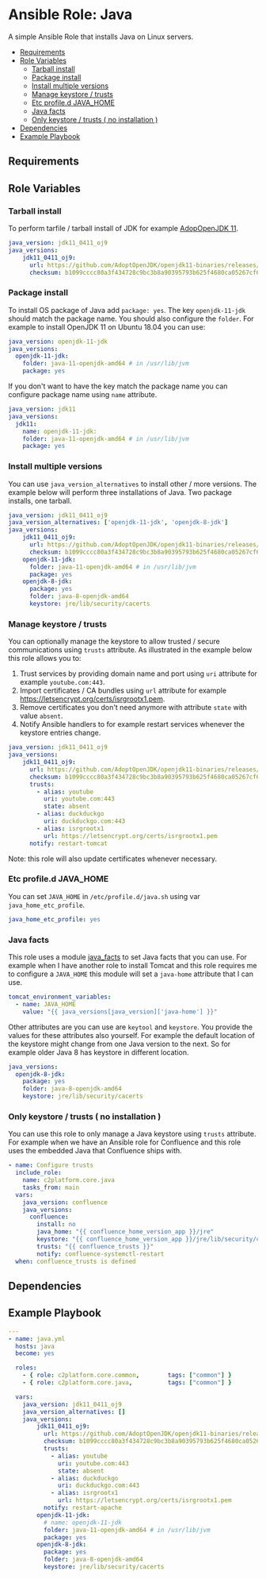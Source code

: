 # Ansible Role: Java

A simple Ansible Role that installs Java on Linux servers. 

<!-- MarkdownTOC levels="2,3" autolink="true" -->

- [Requirements](#requirements)
- [Role Variables](#role-variables)
  - [Tarball install](#tarball-install)
  - [Package install](#package-install)
  - [Install multiple versions](#install-multiple-versions)
  - [Manage keystore / trusts](#manage-keystore--trusts)
  - [Etc profile.d JAVA_HOME](#etc-profiled-java_home)
  - [Java facts](#java-facts)
  - [Only keystore / trusts \( no installation \)](#only-keystore--trusts--no-installation-)
- [Dependencies](#dependencies)
- [Example Playbook](#example-playbook)

<!-- /MarkdownTOC -->

## Requirements

## Role Variables

### Tarball install

To perform tarfile / tarball install of JDK for example [AdopOpenJDK 11](https://github.com/AdoptOpenJDK/openjdk11-binaries/releases/download/jdk-11.0.4%2B11_openj9-0.15.1/OpenJDK11U-jdk_x64_linux_openj9_11.0.4_11_openj9-0.15.1.tar.gz).

```yaml
java_version: jdk11_0411_oj9
java_versions:
    jdk11_0411_oj9:
      url: https://github.com/AdoptOpenJDK/openjdk11-binaries/releases/download/jdk-11.0.4%2B11_openj9-0.15.1/OpenJDK11U-jdk_x64_linux_openj9_11.0.4_11_openj9-0.15.1.tar.gz
      checksum: b1099cccc80a3f434728c9bc3b8a90395793b625f4680ca05267cf635143d64d
```

### Package install

To install OS package of Java add `package: yes`. The key `openjdk-11-jdk` should match the package name. You should also configure the `folder`. For example to install OpenJDK 11 on Ubuntu 18.04 you can use:

```yaml
java_version: openjdk-11-jdk
java_versions:
  openjdk-11-jdk:
    folder: java-11-openjdk-amd64 # in /usr/lib/jvm
    package: yes
```

If you don't want to have the key match the package name you can configure package name using `name` attribute.

```yaml
java_version: jdk11
java_versions:
  jdk11:
    name: openjdk-11-jdk:
    folder: java-11-openjdk-amd64 # in /usr/lib/jvm
    package: yes
```

### Install multiple versions

You can use `java_version_alternatives` to install other / more versions. The example below will perform three installations of Java. Two package installs, one tarball.

```yaml
java_version: jdk11_0411_oj9
java_version_alternatives: ['openjdk-11-jdk', 'openjdk-8-jdk']
java_versions:
    jdk11_0411_oj9:
      url: https://github.com/AdoptOpenJDK/openjdk11-binaries/releases/download/jdk-11.0.4%2B11_openj9-0.15.1/OpenJDK11U-jdk_x64_linux_openj9_11.0.4_11_openj9-0.15.1.tar.gz
      checksum: b1099cccc80a3f434728c9bc3b8a90395793b625f4680ca05267cf635143d64d
    openjdk-11-jdk:
      folder: java-11-openjdk-amd64 # in /usr/lib/jvm
      package: yes
    openjdk-8-jdk:
      package: yes
      folder: java-8-openjdk-amd64
      keystore: jre/lib/security/cacerts
```

### Manage keystore / trusts

You can optionally manage the keystore to allow trusted / secure communications using `trusts` attribute. As illustrated in the example below this role allows you to:

1. Trust services by providing domain name and port using `uri` attribute for example `youtube.com:443`.
2. Import certificates / CA bundles using `url` attribute for example https://letsencrypt.org/certs/isrgrootx1.pem.
3. Remove certificates you don't need anymore with attribute `state` with value `absent`.
4. Notify Ansible handlers to for example restart services whenever the keystore entries change.

```yaml
java_version: jdk11_0411_oj9
java_versions:
    jdk11_0411_oj9:
      url: https://github.com/AdoptOpenJDK/openjdk11-binaries/releases/download/jdk-11.0.4%2B11_openj9-0.15.1/OpenJDK11U-jdk_x64_linux_openj9_11.0.4_11_openj9-0.15.1.tar.gz
      checksum: b1099cccc80a3f434728c9bc3b8a90395793b625f4680ca05267cf635143d64d
      trusts:
        - alias: youtube
          uri: youtube.com:443
          state: absent
        - alias: duckduckgo
          uri: duckduckgo.com:443
        - alias: isrgrootx1
          url: https://letsencrypt.org/certs/isrgrootx1.pem
      notify: restart-tomcat
```

Note: this role will also update certificates whenever necessary. 

### Etc profile.d JAVA_HOME

You can set `JAVA_HOME` in `/etc/profile.d/java.sh` using var `java_home_etc_profile`.

```yaml
java_home_etc_profile: yes
```

### Java facts

This role uses a module [java_facts](../../plugins/modules/java_facts.py) to set Java facts that you can use. For example when I have another role to install Tomcat and this role requires me to configure a `JAVA_HOME` this module will set a `java-home` attribute that I can use.

```yaml
tomcat_environment_variables:
  - name: JAVA_HOME
    value: "{{ java_versions[java_version]['java-home'] }}"
```

Other attributes are you can use are `keytool` and `keystore`. You provide the values for these attributes also yourself. For example the default location of the keystore might change from one Java version to the next. So for example older Java 8 has keystore in different location.

```yaml
java_versions:
  openjdk-8-jdk:
    package: yes
    folder: java-8-openjdk-amd64
    keystore: jre/lib/security/cacerts
```

### Only keystore / trusts ( no installation )

You can use this role to only manage a Java keystore using `trusts` attribute. For example when we have an Ansible role for Confluence and this role uses the embedded Java that Confluence ships with.

```yaml
- name: Configure trusts
  include_role:
    name: c2platform.core.java
    tasks_from: main
  vars:
    java_version: confluence
    java_versions:
      confluence:
        install: no
        java_home: "{{ confluence_home_version_app }}/jre"
        keystore: "{{ confluence_home_version_app }}/jre/lib/security/cacerts"
        trusts: "{{ confluence_trusts }}"
        notify: confluence-systemctl-restart
  when: confluence_trusts is defined
```

## Dependencies

## Example Playbook

```yaml
---
- name: java.yml
  hosts: java
  become: yes

  roles:
    - { role: c2platform.core.common,        tags: ["common"] }
    - { role: c2platform.core.java,          tags: ["common"] }

  vars:
    java_version: jdk11_0411_oj9
    java_version_alternatives: []
    java_versions:
        jdk11_0411_oj9:
          url: https://github.com/AdoptOpenJDK/openjdk11-binaries/releases/download/jdk-11.0.4%2B11_openj9-0.15.1/OpenJDK11U-jdk_x64_linux_openj9_11.0.4_11_openj9-0.15.1.tar.gz
          checksum: b1099cccc80a3f434728c9bc3b8a90395793b625f4680ca05267cf635143d64d
          trusts:
            - alias: youtube
              uri: youtube.com:443
              state: absent
            - alias: duckduckgo
              uri: duckduckgo.com:443
            - alias: isrgrootx1
              url: https://letsencrypt.org/certs/isrgrootx1.pem
          notify: restart-apache
        openjdk-11-jdk:
          # name: openjdk-11-jdk
          folder: java-11-openjdk-amd64 # in /usr/lib/jvm
          package: yes
        openjdk-8-jdk:
          package: yes
          folder: java-8-openjdk-amd64
          keystore: jre/lib/security/cacerts
```
